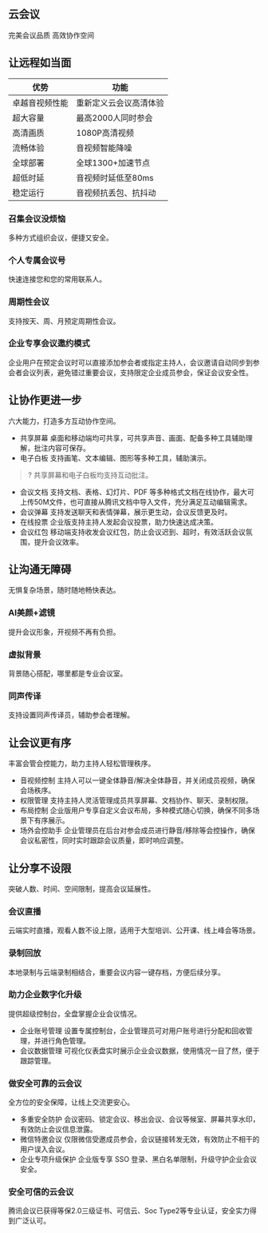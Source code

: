 
## 云会议

完美会议品质 高效协作空间

## 让远程如当面
| 优势           | 功能                   |
| -------------- | ---------------------- |
| 卓越音视频性能 | 重新定义云会议高清体验 |
| 超大容量       | 最高2000人同时参会     |
| 高清画质       | 1080P高清视频          |
| 流畅体验       | 音视频智能降噪         |
| 全球部署       | 全球1300+加速节点      |
| 超低时延       | 音视频时延低至80ms     |
| 稳定运行       | 音视频抗丢包、抗抖动   |



### 召集会议没烦恼

多种方式组织会议，便捷又安全。

### 个人专属会议号
快速连接您和您的常用联系人。

### 周期性会议

支持按天、周、月预定周期性会议。

### 企业专享会议邀约模式

企业用户在预定会议时可以直接添加参会者或指定主持人，会议邀请自动同步到参会者会议列表，避免错过重要会议，支持限定企业成员参会，保证会议安全性。

## 让协作更进一步

六大能力，打造多方互动协作空间。

- 共享屏幕
桌面和移动端均可共享，可共享声音、画面、配备多种工具辅助理解，批注内容可保存。
- 电子白板
支持画笔、文本编辑、图形等多种工具，辅助演示。
>? 共享屏幕和电子白板均支持互动批注。
- 会议文档
支持文档、表格、幻灯片、PDF  等多种格式文档在线协作，最大可上传50M文件，也可直接从腾讯文档中导入文件，充分满足互动编辑需求。
- 会议弹幕
支持发送聊天和表情弹幕，展示更生动，会议反馈更及时。
- 在线投票
企业版支持主持人发起会议投票，助力快速达成决策。
-  会议红包
移动端支持收发会议红包，防止会议迟到、超时，有效活跃会议氛围，提升会议效率。

## 让沟通无障碍

无惧复杂场景，随时随地畅快表达。

### AI美颜+滤镜

提升会议形象，开视频不再有负担。

### 虚拟背景

背景随心搭配，哪里都是专业会议室。

### 同声传译

支持设置同声传译员，辅助参会者理解。

## 让会议更有序

丰富会管会控能力，助力主持人轻松管理秩序。

- 音视频控制
主持人可以一键全体静音/解决全体静音，并关闭成员视频，确保会场秩序。
- 权限管理
支持主持人灵活管理成员共享屏幕、文档协作、聊天、录制权限。
- 布局控制
企业版用户专享自定义会议布局，多种模式随心切换，确保不同多场景下有序展示。
- 场外会控助手
企业管理员在后台对参会成员进行静音/移除等会控操作，确保会议私密性，同时实时跟踪会议质量，即时响应调整。

## 让分享不设限

突破人数、时间、空间限制，提高会议延展性。

### 会议直播

云端实时直播，观看人数不设上限，适用于大型培训、公开课、线上峰会等场景。

### 录制回放

本地录制与云端录制相结合，重要会议内容一键存档，方便后续分享。

### 助力企业数字化升级

提供超级控制台，全盘掌握企业会议情况。

- 企业账号管理
设置专属控制台，企业管理员可对用户账号进行分配和回收管理，并进行角色管理。
- 会议数据管理
可视化仪表盘实时展示企业会议数据，使用情况一目了然，便于跟踪管理。

### 做安全可靠的云会议

全方位的安全保障，让线上交流更安心。
- 多重安全防护
会议密码、锁定会议、移出会议、会议等候室、屏幕共享水印，有效防止会议信息泄露。
- 微信特邀会议
仅限微信受邀成员参会，会议链接转发无效，有效防止不相干的用户误入会议。
- 企业专项升级保护
企业版专享 SSO 登录、黑白名单限制，升级守护企业会议安全。

### 安全可信的云会议

腾讯会议已获得等保2.0三级证书、可信云、Soc Type2等专业认证，安全实力得到广泛认可。
